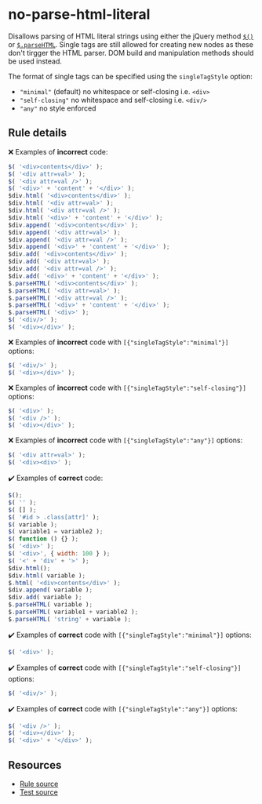 # no-parse-html-literal

Disallows parsing of HTML literal strings using either the jQuery method [`$()`](https://api.jquery.com/jquery/) or [`$.parseHTML`](https://api.jquery.com/jQuery.parseHTML/). Single tags are still allowed for creating new nodes as these don't tirgger the HTML parser. DOM build and manipulation methods should be used instead.

The format of single tags can be specified using the `singleTagStyle` option:
* `"minimal"` (default) no whitespace or self-closing i.e. `<div>`
* `"self-closing"` no whitespace and self-closing i.e. `<div/>`
* `"any"` no style enforced

## Rule details

❌ Examples of **incorrect** code:
```js
$( '<div>contents</div>' );
$( '<div attr=val>' );
$( '<div attr=val />' );
$( '<div>' + 'content' + '</div>' );
$div.html( '<div>contents</div>' );
$div.html( '<div attr=val>' );
$div.html( '<div attr=val />' );
$div.html( '<div>' + 'content' + '</div>' );
$div.append( '<div>contents</div>' );
$div.append( '<div attr=val>' );
$div.append( '<div attr=val />' );
$div.append( '<div>' + 'content' + '</div>' );
$div.add( '<div>contents</div>' );
$div.add( '<div attr=val>' );
$div.add( '<div attr=val />' );
$div.add( '<div>' + 'content' + '</div>' );
$.parseHTML( '<div>contents</div>' );
$.parseHTML( '<div attr=val>' );
$.parseHTML( '<div attr=val />' );
$.parseHTML( '<div>' + 'content' + '</div>' );
$.parseHTML( '<div>' );
$( '<div/>' );
$( '<div></div>' );
```

❌ Examples of **incorrect** code with `[{"singleTagStyle":"minimal"}]` options:
```js
$( '<div/>' );
$( '<div></div>' );
```

❌ Examples of **incorrect** code with `[{"singleTagStyle":"self-closing"}]` options:
```js
$( '<div>' );
$( '<div />' );
$( '<div></div>' );
```

❌ Examples of **incorrect** code with `[{"singleTagStyle":"any"}]` options:
```js
$( '<div attr=val>' );
$( '<div><div>' );
```

✔️ Examples of **correct** code:
```js
$();
$( '' );
$( [] );
$( '#id > .class[attr]' );
$( variable );
$( variable1 = variable2 );
$( function () {} );
$( '<div>' );
$( '<div>', { width: 100 } );
$( '<' + 'div' + '>' );
$div.html();
$div.html( variable );
$.html( '<div>contents</div>' );
$div.append( variable );
$div.add( variable );
$.parseHTML( variable );
$.parseHTML( variable1 + variable2 );
$.parseHTML( 'string' + variable );
```

✔️ Examples of **correct** code with `[{"singleTagStyle":"minimal"}]` options:
```js
$( '<div>' );
```

✔️ Examples of **correct** code with `[{"singleTagStyle":"self-closing"}]` options:
```js
$( '<div/>' );
```

✔️ Examples of **correct** code with `[{"singleTagStyle":"any"}]` options:
```js
$( '<div />' );
$( '<div></div>' );
$( '<div>' + '</div>' );
```

## Resources

* [Rule source](/src/rules/no-parse-html-literal.js)
* [Test source](/src/tests/no-parse-html-literal.js)
